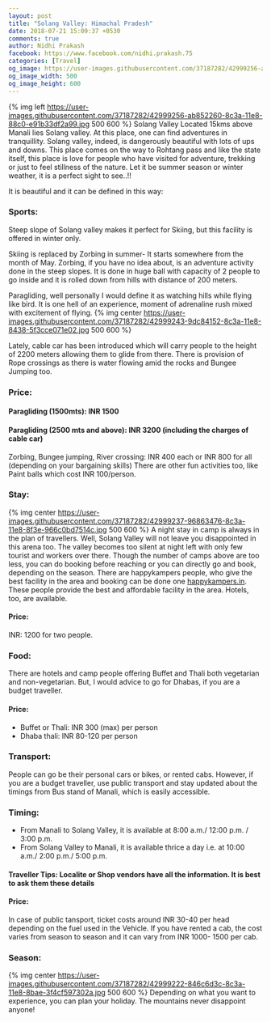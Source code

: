 ```yaml
---
layout: post
title: "Solang Valley: Himachal Pradesh"
date: 2018-07-21 15:09:37 +0530
comments: true
author: Nidhi Prakash
facebook: https://www.facebook.com/nidhi.prakash.75
categories: [Travel]
og_image: https://user-images.githubusercontent.com/37187282/42999256-ab852260-8c3a-11e8-88c0-e91b33df2a99.jpg
og_image_width: 500
og_image_height: 600
---
```


{% img left https://user-images.githubusercontent.com/37187282/42999256-ab852260-8c3a-11e8-88c0-e91b33df2a99.jpg 500 600 %}
Solang Valley
Located 15kms above Manali lies Solang valley. At this place, one can find adventures in tranquillity. Solang valley, indeed, is dangerously beautiful with lots of ups and downs. This place comes on the way to Rohtang pass and like the state itself, this place is love for people who have visited for adventure, trekking or just to feel stillness of the nature. Let it be summer season or winter weather, it is a perfect sight to see..!!

<!-- more -->

It is beautiful and it can be defined in this way:

### Sports:
Steep slope of Solang valley makes it perfect for Skiing, but this facility is offered in winter only.

Skiing is replaced by Zorbing in summer- It starts somewhere from the month of May. Zorbing, if you have no idea about, is an adventure activity done in the steep slopes. It is done in huge ball with capacity of 2 people to go inside and it is rolled down from hills with distance of 200 meters.

Paragliding, well personally I would define it as watching hills while flying like bird. It is one hell of an experience, moment of adrenaline rush mixed with excitement of flying. 
{% img center https://user-images.githubusercontent.com/37187282/42999243-9dc84152-8c3a-11e8-8438-5f3cce071e02.jpg 500 600 %}

Lately, cable car has been introduced which will carry people to the height of 2200 meters allowing them to glide from there.
There is provision of Rope crossings as there is water flowing amid the rocks and Bungee Jumping too.

### Price:
#### Paragliding (1500mts): INR 1500
#### Paragliding (2500 mts and above): INR 3200 (including the charges of cable car)
Zorbing, Bungee jumping, River crossing: INR 400 each or INR 800 for all (depending on your bargaining skills)
There are other fun activities too, like Paint balls which cost INR 100/person.

### Stay:
{% img center https://user-images.githubusercontent.com/37187282/42999237-96863476-8c3a-11e8-8f3e-966c0bd7514c.jpg 500 600 %}
A night stay in camp is always in the plan of travellers. Well, Solang Valley will not leave you disappointed in this arena too. The valley becomes too silent at night left with only few tourist and workers over there.
Though the number of camps above are too less, you can do booking before reaching or you can directly go and book, depending on the season. There are happykampers people, who give the best facility in the area and booking can be done one <a rel="nofollow" href="http://happykampers.in/" target="_blank">happykampers.in</a>. These people provide the best and affordable facility in the area. 
Hotels, too, are available.
#### Price:
INR: 1200 for two people.

### Food:
There are hotels and camp people offering Buffet and Thali both vegetarian and non-vegetarian. But, I would advice to go for Dhabas, if you are a budget traveller.
#### Price:
- Buffet or Thali: INR 300 (max) per person
- Dhaba thali: INR 80-120 per person

### Transport:
People can go be their personal cars or bikes, or rented cabs. However, if you are a budget traveller, use public transport and stay updated about the timings from Bus stand of Manali, which is easily accessible.

### Timing: 
- From Manali to Solang Valley, it is available at 8:00 a.m./ 12:00 p.m. / 3:00 p.m.
- From Solang Valley to Manali, it is available thrice a day i.e. at 10:00 a.m./ 2:00 p.m./ 5:00 p.m.

#### Traveller Tips: Localite or Shop vendors have all the information. It is best to ask them these details

#### Price:
In case of public tansport, ticket costs around INR 30-40 per head depending on the fuel used in the Vehicle. 
If you have rented a cab, the cost varies from season to season and it can vary from INR 1000- 1500 per cab.

### Season:
{% img center https://user-images.githubusercontent.com/37187282/42999222-846c6d3c-8c3a-11e8-8bae-3f4cf597302a.jpg 500 600 %}
Depending on what you want to experience, you can plan your holiday. The mountains never disappoint anyone!
